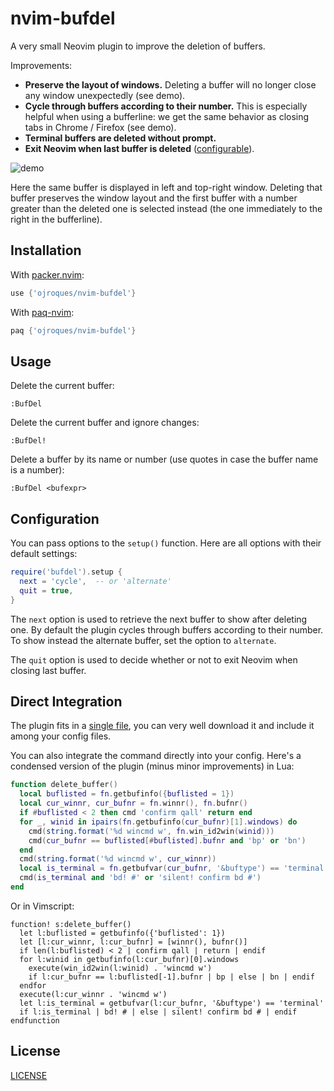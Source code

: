 # nvim-bufdel

A very small Neovim plugin to improve the deletion of buffers.

Improvements:
* **Preserve the layout of windows.** Deleting a buffer will no longer close any
  window unexpectedly (see demo).
* **Cycle through buffers according to their number.** This is especially
  helpful when using a bufferline: we get the same behavior as closing tabs in
  Chrome / Firefox (see demo).
* **Terminal buffers are deleted without prompt.**
* **Exit Neovim when last buffer is deleted** ([configurable](#configuration)).

![demo](./demo.gif)

Here the same buffer is displayed in left and top-right window. Deleting that
buffer preserves the window layout and the first buffer with a number greater
than the deleted one is selected instead (the one immediately to the right in
the bufferline).

## Installation
With [packer.nvim](https://github.com/wbthomason/packer.nvim):
```lua
use {'ojroques/nvim-bufdel'}
```

With [paq-nvim](https://github.com/savq/paq-nvim):
```lua
paq {'ojroques/nvim-bufdel'}
```

## Usage
Delete the current buffer:
```vim
:BufDel
```

Delete the current buffer and ignore changes:
```vim
:BufDel!
```

Delete a buffer by its name or number (use quotes in case the buffer name is a
number):
```vim
:BufDel <bufexpr>
```

## Configuration
You can pass options to the `setup()` function. Here are all options with their
default settings:
```lua
require('bufdel').setup {
  next = 'cycle',  -- or 'alternate'
  quit = true,
}
```

The `next` option is used to retrieve the next buffer to show after deleting
one. By default the plugin cycles through buffers according to their number. To
show instead the alternate buffer, set the option to `alternate`.

The `quit` option is used to decide whether or not to exit Neovim when closing
last buffer.

## Direct Integration
The plugin fits in a [single file](./lua/bufdel.lua), you can very well download
it and include it among your config files.

You can also integrate the command directly into your config. Here's a condensed
version of the plugin (minus minor improvements) in Lua:
```lua
function delete_buffer()
  local buflisted = fn.getbufinfo({buflisted = 1})
  local cur_winnr, cur_bufnr = fn.winnr(), fn.bufnr()
  if #buflisted < 2 then cmd 'confirm qall' return end
  for _, winid in ipairs(fn.getbufinfo(cur_bufnr)[1].windows) do
    cmd(string.format('%d wincmd w', fn.win_id2win(winid)))
    cmd(cur_bufnr == buflisted[#buflisted].bufnr and 'bp' or 'bn')
  end
  cmd(string.format('%d wincmd w', cur_winnr))
  local is_terminal = fn.getbufvar(cur_bufnr, '&buftype') == 'terminal'
  cmd(is_terminal and 'bd! #' or 'silent! confirm bd #')
end
```

Or in Vimscript:
```vim
function! s:delete_buffer()
  let l:buflisted = getbufinfo({'buflisted': 1})
  let [l:cur_winnr, l:cur_bufnr] = [winnr(), bufnr()]
  if len(l:buflisted) < 2 | confirm qall | return | endif
  for l:winid in getbufinfo(l:cur_bufnr)[0].windows
    execute(win_id2win(l:winid) . 'wincmd w')
    if l:cur_bufnr == l:buflisted[-1].bufnr | bp | else | bn | endif
  endfor
  execute(l:cur_winnr . 'wincmd w')
  let l:is_terminal = getbufvar(l:cur_bufnr, '&buftype') == 'terminal'
  if l:is_terminal | bd! # | else | silent! confirm bd # | endif
endfunction
```

## License
[LICENSE](./LICENSE)
